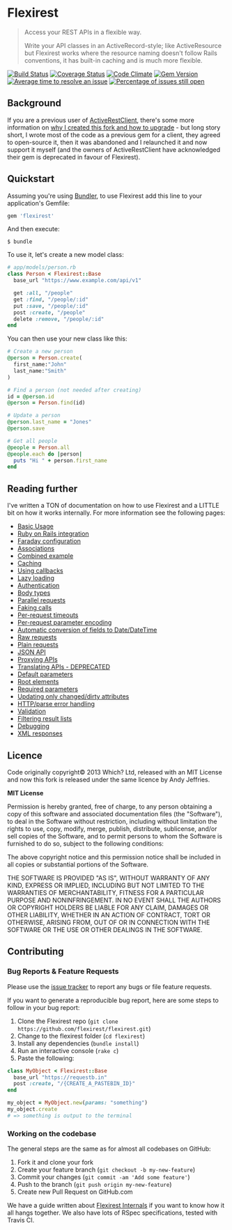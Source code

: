# Flexirest

> Access your REST APIs in a flexible way.
>
> Write your API classes in an ActiveRecord-style; like ActiveResource but Flexirest works where the resource naming doesn't follow Rails conventions, it has built-in caching and is much more flexible.

[![Build Status](https://github.com/m4c3/flexirest/workflows/build_test/badge.svg)](https://github.com/flexirest/workflows//actions?query=workflow%3Abuild_test)
[![Coverage Status](https://coveralls.io/repos/github/flexirest/flexirest/badge.svg?branch=master)](https://coveralls.io/github/flexirest/flexirest?branch=master)
[![Code Climate](https://codeclimate.com/github/flexirest/flexirest.png)](https://codeclimate.com/github/flexirest/flexirest)
[![Gem Version](https://badge.fury.io/rb/flexirest.png)](http://badge.fury.io/rb/flexirest)
[![Average time to resolve an issue](http://isitmaintained.com/badge/resolution/flexirest/flexirest.svg)](http://isitmaintained.com/project/flexirest/flexirest "Average time to resolve an issue")
[![Percentage of issues still open](http://isitmaintained.com/badge/open/flexirest/flexirest.svg)](http://isitmaintained.com/project/flexirest/flexirest "Percentage of issues still open")

## Background

If you are a previous user of [ActiveRestClient](https://github.com/whichdigital/active-rest-client), there's some more information on [why I created this fork and how to upgrade](docs/migrating-from-activerestclient.md) - but long story short, I wrote most of the code as a previous gem for a client, they agreed to open-source it, then it was abandoned and I relaunched it and now support it myself (and the owners of ActiveRestClient have acknowledged their gem is deprecated in favour of Flexirest).

## Quickstart

Assuming you're using [Bundler](http://bundler.io), to use Flexirest add this line to your application's Gemfile:

```ruby
gem 'flexirest'
```

And then execute:

```
$ bundle
```

To use it, let's create a new model class:

```ruby
# app/models/person.rb
class Person < Flexirest::Base
  base_url "https://www.example.com/api/v1"

  get :all, "/people"
  get :find, "/people/:id"
  put :save, "/people/:id"
  post :create, "/people"
  delete :remove, "/people/:id"
end
```

You can then use your new class like this:

```ruby
# Create a new person
@person = Person.create(
  first_name:"John"
  last_name:"Smith"
)

# Find a person (not needed after creating)
id = @person.id
@person = Person.find(id)

# Update a person
@person.last_name = "Jones"
@person.save

# Get all people
@people = Person.all
@people.each do |person|
  puts "Hi " + person.first_name
end
```

## Reading further

I've written a TON of documentation on how to use Flexirest and a LITTLE bit on how it works internally. For more information see the following pages:

- [Basic Usage](docs/basic-usage.md)
- [Ruby on Rails integration](docs/ruby-on-rails-integration.md)
- [Faraday configuration](docs/faraday-configuration.md)
- [Associations](docs/associations.md)
- [Combined example](docs/combined-example.md)
- [Caching](docs/caching.md)
- [Using callbacks](docs/using-callbacks.md)
- [Lazy loading](docs/lazy-loading.md)
- [Authentication](docs/authentication.md)
- [Body types](docs/body-types.md)
- [Parallel requests](docs/parallel-requests.md)
- [Faking calls](docs/faking-calls.md)
- [Per-request timeouts](docs/per-request-timeouts.md)
- [Per-request parameter encoding](docs/per-request-parameter-encoding.md)
- [Automatic conversion of fields to Date/DateTime](docs/automatic-conversion-of-fields-to-datedatetime.md)
- [Raw requests](docs/raw-requests.md)
- [Plain requests](docs/plain-requests.md)
- [JSON API](docs/json-api.md)
- [Proxying APIs](docs/proxying-apis.md)
- [Translating APIs - DEPRECATED](docs/translating-apis.md)
- [Default parameters](docs/default-parameters.md)
- [Root elements](docs/root-elements.md)
- [Required parameters](docs/required-parameters.md)
- [Updating only changed/dirty attributes](docs/updating-only-changed-dirty-attributes.md)
- [HTTP/parse error handling](docs/httpparse-error-handling.md)
- [Validation](docs/validation.md)
- [Filtering result lists](docs/filtering-result-lists.md)
- [Debugging](docs/debugging.md)
- [XML responses](docs/xml-responses.md)


## Licence

Code originally copyright© 2013 Which? Ltd, released with an MIT License and now this fork is released under the same licence by Andy Jeffries.

**MIT License**

Permission is hereby granted, free of charge, to any person obtaining
a copy of this software and associated documentation files (the
"Software"), to deal in the Software without restriction, including
without limitation the rights to use, copy, modify, merge, publish,
distribute, sublicense, and/or sell copies of the Software, and to
permit persons to whom the Software is furnished to do so, subject to
the following conditions:

The above copyright notice and this permission notice shall be
included in all copies or substantial portions of the Software.

THE SOFTWARE IS PROVIDED "AS IS", WITHOUT WARRANTY OF ANY KIND,
EXPRESS OR IMPLIED, INCLUDING BUT NOT LIMITED TO THE WARRANTIES OF
MERCHANTABILITY, FITNESS FOR A PARTICULAR PURPOSE AND
NONINFRINGEMENT. IN NO EVENT SHALL THE AUTHORS OR COPYRIGHT HOLDERS BE
LIABLE FOR ANY CLAIM, DAMAGES OR OTHER LIABILITY, WHETHER IN AN ACTION
OF CONTRACT, TORT OR OTHERWISE, ARISING FROM, OUT OF OR IN CONNECTION
WITH THE SOFTWARE OR THE USE OR OTHER DEALINGS IN THE SOFTWARE.

## Contributing

### Bug Reports & Feature Requests

Please use the [issue tracker](https://github.com/flexirest/flexirest/issues) to report any bugs or file feature requests.

If you want to generate a reproducible bug report, here are some steps to follow in your bug report:

1. Clone the Flexirest repo (`git clone https://github.com/flexirest/flexirest.git`)
2. Change to the flexirest folder (`cd flexirest`)
3. Install any dependencies (`bundle install`)
4. Run an interactive console (`rake c`)
5. Paste the following:

```ruby
class MyObject < Flexirest::Base
  base_url "https://requestb.in"
  post :create, "/{CREATE_A_PASTEBIN_ID}"
end

my_object = MyObject.new(params: "something")
my_object.create
# => something is output to the terminal
```

### Working on the codebase

The general steps are the same as for almost all codebases on GitHub:

1. Fork it and clone your fork
2. Create your feature branch (`git checkout -b my-new-feature`)
3. Commit your changes (`git commit -am 'Add some feature'`)
4. Push to the branch (`git push origin my-new-feature`)
5. Create new Pull Request on GitHub.com

We have a guide written about [Flexirest Internals](docs/internals.md) if you want to know how it all hangs together. We also have lots of RSpec specifications, tested with Travis CI.
